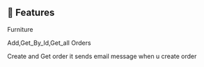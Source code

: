 
## 🚀 Features
Furniture

Add,Get_By_Id,Get_all
Orders

Create and Get order
it sends email message when u create order
